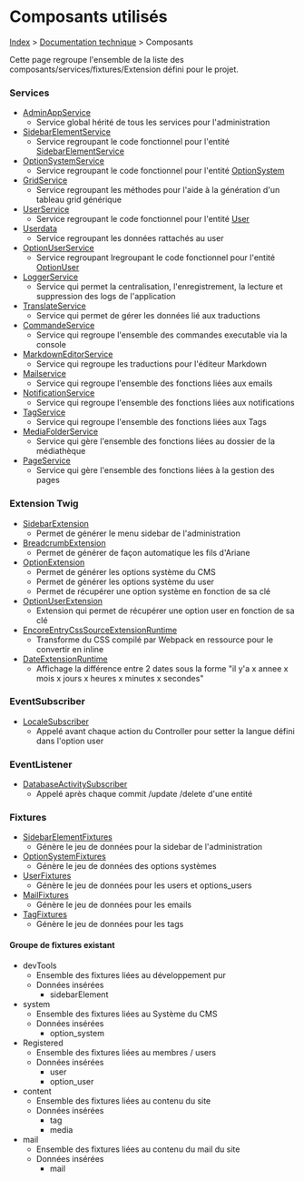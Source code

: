 # Composants utilisés

[Index](../../index.md) > [Documentation technique](index.md) > Composants

Cette page regroupe l'ensemble de la liste des composants/services/fixtures/Extension défini pour le projet.

### Services
- [AdminAppService](https://github.com/counteraccro/natheo/blob/master/src/Service/Admin/AppAdminService.php) 
  - Service global hérité de tous les services pour l'administration
- [SidebarElementService](https://github.com/counteraccro/natheo/blob/master/src/Service/Admin/System/SidebarElementService.php) 
  - Service regroupant le code fonctionnel pour l'entité [SidebarElementService](https://github.com/counteraccro/natheo/blob/master/src/Entity/Admin/System/SidebarElement.php)
- [OptionSystemService](https://github.com/counteraccro/natheo/blob/master/src/Service/Admin/System/OptionSystemService.php)
  - Service regroupant le code fonctionnel pour l'entité [OptionSystem](https://github.com/counteraccro/natheo/blob/master/src/Entity/Admin/System/OptionSystem.php)
- [GridService](https://github.com/counteraccro/natheo/blob/master/src/Service/Admin/GridService.php) 
  - Service regroupant les méthodes pour l'aide à la génération d'un tableau grid générique
- [UserService](https://github.com/counteraccro/natheo/blob/master/src/Service/Admin/System/User/UserService.php) 
  - Service regroupant le code fonctionnel pour l'entité [User](https://github.com/counteraccro/natheo/blob/master/src/Entity/Admin/System/User.php)
- [Userdata](https://github.com/counteraccro/natheo/blob/master/src/Service/Admin/System/User/UserDataService.php)
  - Service regroupant les données rattachés au user
- [OptionUserService](https://github.com/counteraccro/natheo/blob/master/src/Service/Admin/OptionUserService.php) 
  - Service regroupant lregroupant le code fonctionnel pour l'entité [OptionUser](https://github.com/counteraccro/natheo/blob/master/src/Entity/Admin/OptionUser.php)
- [LoggerService](https://github.com/counteraccro/natheo/blob/master/src/Service/LoggerService.php) 
  - Service qui permet la centralisation, l'enregistrement, la lecture et suppression des logs de l'application
- [TranslateService](https://github.com/counteraccro/natheo/blob/master/src/Service/Admin/System/TranslateService.php)
  - Service qui permet de gérer les données lié aux traductions
- [CommandeService](https://github.com/counteraccro/natheo/blob/master/src/Service/Admin/CommandService.php)
  - Service qui regroupe l'ensemble des commandes executable via la console
- [MarkdownEditorService](https://github.com/counteraccro/natheo/blob/master/src/Service/Admin/MarkdownEditorService.php)
  - Service qui regroupe les traductions pour l'éditeur Markdown
- [Mailservice](https://github.com/counteraccro/natheo/blob/master/src/Service/Admin/System/MailService.php)
  - Service qui regroupe l'ensemble des fonctions liées aux emails
- [NotificationService](https://github.com/counteraccro/natheo/blob/master/src/Service/Admin/NotificationService.php)
  - Service qui regroupe l'ensemble des fonctions liées aux notifications
- [TagService](https://github.com/counteraccro/natheo/blob/master/src/Service/Admin/Content/TagService.php)
  - Service qui regroupe l'ensemble des fonctions liées aux Tags
- [MediaFolderService](https://github.com/counteraccro/natheo/blob/master/src/Service/Admin/Content/Media/MediaFolderService.php)
  - Service qui gère l'ensemble des fonctions liées au dossier de la médiathèque
- [PageService](https://github.com/counteraccro/natheo/blob/master/src/Service/Admin/Content/Page/PageService.php)
  - Service qui gère l'ensemble des fonctions liées à la gestion des pages

### Extension Twig
- [SidebarExtension](https://github.com/counteraccro/natheo/blob/master/src/Twig/Runtime/Admin/SidebarExtensionRuntime.php) 
  - Permet de générer le menu sidebar de l'administration
- [BreadcrumbExtension](https://github.com/counteraccro/natheo/blob/master/src/Twig/Runtime/Admin/BreadcrumbExtensionRuntime.php) 
  - Permet de générer de façon automatique les fils d'Ariane
- [OptionExtension](https://github.com/counteraccro/natheo/blob/master/src/Twig/Runtime/Admin/OptionExtensionRuntime.php)
  - Permet de générer les options système du CMS 
  - Permet de générer les options système du user 
  - Permet de récupérer une option système en fonction de sa clé
- [OptionUserExtension](https://github.com/counteraccro/natheo/blob/master/src/Twig/Runtime/Admin/OptionUserExtensionRuntime.php)
  - Extension qui permet de récupérer une option user en fonction de sa clé
- [EncoreEntryCssSourceExtensionRuntime](https://github.com/counteraccro/natheo/blob/master/src/Twig/Runtime/EncoreEntryCssSourceExtensionRuntime.php)
  - Transforme du CSS compilé par Webpack en ressource pour le convertir en inline
- [DateExtensionRuntime](https://github.com/counteraccro/natheo/blob/master/src/Twig/Runtime/DateExtensionRuntime.php)
  - Affichage la différence entre 2 dates sous la forme "il y'a x annee x mois x jours x heures x minutes x secondes"


### EventSubscriber
- [LocaleSubscriber](https://github.com/counteraccro/natheo/blob/master/src/EventSubscriber/LocaleSubscriber.php) 
  - Appelé avant chaque action du Controller pour setter la langue défini dans l'option user

### EventListener
- [DatabaseActivitySubscriber](https://github.com/counteraccro/natheo/blob/master/src/EventListener/DatabaseActivitySubscriber.php)
  - Appelé après chaque commit /update /delete d'une entité

### Fixtures
- [SidebarElementFixtures](https://github.com/counteraccro/natheo/blob/master/src/DataFixtures/Admin/System/SidebarElementFixtures.php)
  - Génère le jeu de données pour la sidebar de l'administration
- [OptionSystemFixtures](https://github.com/counteraccro/natheo/blob/master/src/DataFixtures/Admin/System/OptionSystemFixtures.php)
  - Génère le jeu de données des options systèmes
- [UserFixtures](https://github.com/counteraccro/natheo/blob/master/src/DataFixtures/Admin/System/UserFixtures.php) 
  - Génère le jeu de données pour les users et options_users
- [MailFixtures](https://github.com/counteraccro/natheo/blob/master/src/DataFixtures/Admin/System/MailFixtures.php)
  - Génère le jeu de données pour les emails
- [TagFixtures](https://github.com/counteraccro/natheo/blob/master/src/DataFixtures/Admin/Content/TagFixtures.php)
  - Génère le jeu de données pour les tags

#### Groupe de fixtures existant
- devTools 
  - Ensemble des fixtures liées au développement pur
  - Données insérées
    - sidebarElement
- system 
  - Ensemble des fixtures liées au Système du CMS
  - Données insérées 
    - option_system
- Registered 
  - Ensemble des fixtures liées au membres / users
  - Données insérées
    - user
    - option_user
- content
  - Ensemble des fixtures liées au contenu du site
  - Données insérées
    - tag
    - media
- mail
  - Ensemble des fixtures liées au contenu du mail du site
  - Données insérées
    - mail
